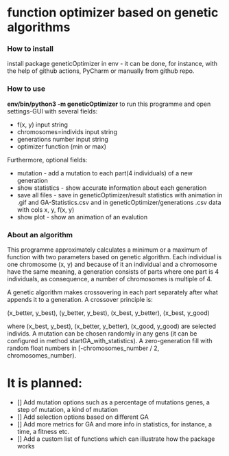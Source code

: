 # function optimizer based on genetic algorithms


### How to install

install package geneticOptimizer in env - it can be done, for instance, with the help of github actions, PyCharm 
or manually from github repo.



### How to use

**env/bin/python3 -m geneticOptimizer** to run this programme and open settings-GUI with several fields:
- f(x, y) input string
- chromosomes=individs input string
- generations number input string
- optimizer function (min or max)

Furthermore, optional fields:

- mutation - add a mutation to each part(4 individuals) of a new generation
- show statistics - show accurate information about each generation
- save all files - save in geneticOptimizer/result statistics with animation in .gif and GA-Statistics.csv
                   and  in geneticOptimizer/generations .csv data with cols x, y, f(x, y)
- show plot - show an animation of an evalution



### About an algorithm 
This programme approximately calculates a minimum or a maximum of function with two parameters based on genetic algorithm.
Each individual is one chromosome (x, y) and because of it an individual and a chromosome have the same meaning, a generation consists of parts where one part is 4 individuals, as consequence, a number of chromosomes is multiple of 4.

A genetic algorithm makes crossovering in each part separately after what appends it to a generation. A crossover principle is:

(x_better, y_best), (y_better, y_best), (x_best, y_better), (x_best, y_good)

where (x_best, y_best), (x_better, y_better), (x_good, y_good) are selected individs.
A mutation can be chosen randomly in any gens (it can be configured in method startGA_with_statistics).
A zero-generation fill with random float numbers in [-chromosomes_number / 2, chromosomes_number).


# It is planned:

- [] Add mutation options such as a percentage of mutations genes, a step of mutation, a kind of mutation
- [] Add selection options based on different GA
- [] Add more metrics for GA and more info in statistics, for instance, a time, a fitness etc.
- [] Add a custom list of functions which can illustrate how the package works



 
